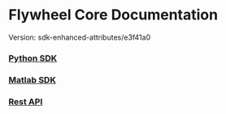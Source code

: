 # Flywheel Core Documentation
Version: sdk-enhanced-attributes/e3f41a0

### [Python SDK](python/)

### [Matlab SDK](matlab/)

### [Rest API](swagger/index.html)

